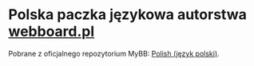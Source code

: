 # Polska paczka językowa autorstwa [webboard.pl](https://webboard.pl/)
Pobrane z oficjalnego repozytorium MyBB: [Polish (język polski)](https://community.mybb.com/mods.php?action=view&pid=920).
